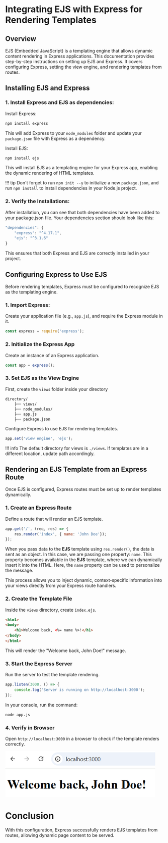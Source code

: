 # Integrating EJS with Express for Rendering Templates

## Overview

EJS (Embedded JavaScript) is a templating engine that allows dynamic content rendering in Express applications. This documentation provides step-by-step instructions on setting up EJS and Express. It covers configuring Express, setting the view engine, and rendering templates from routes.

## Installing EJS and Express

### 1. **Install** Express and EJS as dependencies:

Install Express:

```sh
npm install express
```

This will add Express to your ```node_modules``` folder and update your ```package.json``` file with Express as a dependency.

Install EJS:

```sh
npm install ejs
```

This will install EJS as a templating engine for your Express app, enabling the dynamic rendering of HTML templates.

!!! tip
    Don't forget to run ```npm init --y``` to initialize a new ```package.json```, and run ```npm install``` to install dependencies in your Node.js project.

### 2. Verify the Installations:
After installation, you can see that both dependencies have been added to your package.json file. Your dependencies section should look like this:


```js
"dependencies": {
    "express": "^4.17.1",
    "ejs": "^3.1.6"
}
```

This ensures that both Express and EJS are correctly installed in your project.

## Configuring Express to Use EJS 
Before rendering templates, Express must be configured to recognize EJS as the templating engine.

### 1. **Import Express**: 
Create your application file (e.g., ```app.js```), and require the Express module in it.


```js
const express = require('express');
```

### 2. **Initialize the Express App**
Create an instance of an Express application.


```js
const app = express();
```

### 3. **Set EJS as the View Engine** 


First, create the ```views``` folder inside your directory

```
directory/
    ├── views/
    ├── node_modules/
    ├── app.js
    ├── package.json
```

Configure Express to use EJS for rendering templates.
```js
app.set('view engine', 'ejs');
```

!!! info 
    The default directory for views is ```./views```. If templates are in a different location, update path accordingly.

## Rendering an EJS Template from an Express Route
Once EJS is configured, Express routes must be set up to render templates dynamically.

### 1. **Create an Express Route**
 Define a route that will render an EJS template.


```js
app.get('/', (req, res) => {
    res.render('index', { name: 'John Doe'});
});
```

When you pass data to the **EJS** template using ```res.render()```, the data is sent as an object. In this case, we are passing one property: ```name```. This property becomes available in the **EJS** template, where we can dynamically insert it into the HTML. Here, the ```name``` property can be used to personalize the message. 
    
This process allows you to inject dynamic, context-specific information into your views directly from your Express route handlers.

### 2. **Create the Template File**
 Inside the ```views``` directory, create ```index.ejs```.


```html
<html>
<body>
    <h1>Welcome back, <%= name %>!</h1>
</body>
</html>
```


This will render the "Welcome back, John Doe!" message.

### 3. **Start the Express Server**
Run the server to test the template rendering.

```js
app.listen(3000, () => {
    console.log('Server is running on http://localhost:3000');
});
```

In your console, run the command:

```sh
node app.js
```

### 4. **Verify in Browser**

Open ```http://localhost:3000``` in a browser to check if the template renders correctly.


![Welcome back, John screenshot](./images/integration.png "This image shows the homepage of localhost:3000, with a message saying 'Welcome back, John Doe!'.")

# Conclusion
With this configuration, Express successfully renders EJS templates from routes, allowing dynamic page content to be served.